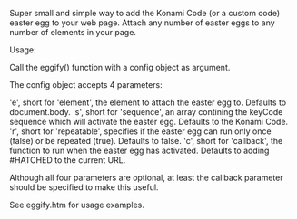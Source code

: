 Super small and simple way to add the Konami Code (or a custom code) easter egg to your web page. Attach any number of easter eggs to any number of elements in your page.

Usage:

Call the eggify() function with a config object as argument.

The config object accepts 4 parameters:

'e', short for 'element', the element to attach the easter egg to. Defaults to document.body. 's', short for 'sequence', an array contining the keyCode sequence which will activate the easter egg. Defaults to the Konami Code. 'r', short for 'repeatable', specifies if the easter egg can run only once (false) or be repeated (true). Defaults to false. 'c', short for 'callback', the function to run when the easter egg has activated. Defaults to adding #HATCHED to the current URL.

Although all four parameters are optional, at least the callback parameter should be specified to make this useful.

See eggify.htm for usage examples.